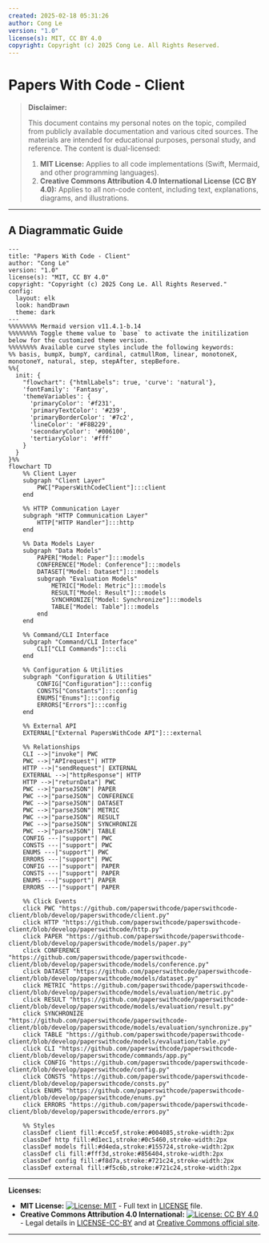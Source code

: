 ```yaml
---
created: 2025-02-18 05:31:26
author: Cong Le
version: "1.0"
license(s): MIT, CC BY 4.0
copyright: Copyright (c) 2025 Cong Le. All Rights Reserved.
---
```




# Papers With Code - Client
> **Disclaimer:**
>
> This document contains my personal notes on the topic,
> compiled from publicly available documentation and various cited sources.
> The materials are intended for educational purposes, personal study, and reference.
> The content is dual-licensed:
> 1. **MIT License:** Applies to all code implementations (Swift, Mermaid, and other programming languages).
> 2. **Creative Commons Attribution 4.0 International License (CC BY 4.0):** Applies to all non-code content, including text, explanations, diagrams, and illustrations.
---


## A Diagrammatic Guide 


```mermaid
---
title: "Papers With Code - Client"
author: "Cong Le"
version: "1.0"
license(s): "MIT, CC BY 4.0"
copyright: "Copyright (c) 2025 Cong Le. All Rights Reserved."
config:
  layout: elk
  look: handDrawn
  theme: dark
---
%%%%%%%% Mermaid version v11.4.1-b.14
%%%%%%%% Toggle theme value to `base` to activate the initilization below for the customized theme version.
%%%%%%%% Available curve styles include the following keywords:
%% basis, bumpX, bumpY, cardinal, catmullRom, linear, monotoneX, monotoneY, natural, step, stepAfter, stepBefore.
%%{
  init: {
    "flowchart": {"htmlLabels": true, 'curve': 'natural'},
    'fontFamily': 'Fantasy',
    'themeVariables': {
      'primaryColor': '#f231',
      'primaryTextColor': '#239',
      'primaryBorderColor': '#7c2',
      'lineColor': '#F8B229',
      'secondaryColor': '#006100',
      'tertiaryColor': '#fff'
    }
  }
}%%
flowchart TD
    %% Client Layer
    subgraph "Client Layer"
        PWC["PapersWithCodeClient"]:::client
    end

    %% HTTP Communication Layer
    subgraph "HTTP Communication Layer"
        HTTP["HTTP Handler"]:::http
    end

    %% Data Models Layer
    subgraph "Data Models"
        PAPER["Model: Paper"]:::models
        CONFERENCE["Model: Conference"]:::models
        DATASET["Model: Dataset"]:::models
        subgraph "Evaluation Models"
            METRIC["Model: Metric"]:::models
            RESULT["Model: Result"]:::models
            SYNCHRONIZE["Model: Synchronize"]:::models
            TABLE["Model: Table"]:::models
        end
    end

    %% Command/CLI Interface
    subgraph "Command/CLI Interface"
        CLI["CLI Commands"]:::cli
    end

    %% Configuration & Utilities
    subgraph "Configuration & Utilities"
        CONFIG["Configuration"]:::config
        CONSTS["Constants"]:::config
        ENUMS["Enums"]:::config
        ERRORS["Errors"]:::config
    end

    %% External API
    EXTERNAL["External PapersWithCode API"]:::external

    %% Relationships
    CLI -->|"invoke"| PWC
    PWC -->|"APIrequest"| HTTP
    HTTP -->|"sendRequest"| EXTERNAL
    EXTERNAL -->|"httpResponse"| HTTP
    HTTP -->|"returnData"| PWC
    PWC -->|"parseJSON"| PAPER
    PWC -->|"parseJSON"| CONFERENCE
    PWC -->|"parseJSON"| DATASET
    PWC -->|"parseJSON"| METRIC
    PWC -->|"parseJSON"| RESULT
    PWC -->|"parseJSON"| SYNCHRONIZE
    PWC -->|"parseJSON"| TABLE
    CONFIG ---|"support"| PWC
    CONSTS ---|"support"| PWC
    ENUMS ---|"support"| PWC
    ERRORS ---|"support"| PWC
    CONFIG ---|"support"| PAPER
    CONSTS ---|"support"| PAPER
    ENUMS ---|"support"| PAPER
    ERRORS ---|"support"| PAPER

    %% Click Events
    click PWC "https://github.com/paperswithcode/paperswithcode-client/blob/develop/paperswithcode/client.py"
    click HTTP "https://github.com/paperswithcode/paperswithcode-client/blob/develop/paperswithcode/http.py"
    click PAPER "https://github.com/paperswithcode/paperswithcode-client/blob/develop/paperswithcode/models/paper.py"
    click CONFERENCE "https://github.com/paperswithcode/paperswithcode-client/blob/develop/paperswithcode/models/conference.py"
    click DATASET "https://github.com/paperswithcode/paperswithcode-client/blob/develop/paperswithcode/models/dataset.py"
    click METRIC "https://github.com/paperswithcode/paperswithcode-client/blob/develop/paperswithcode/models/evaluation/metric.py"
    click RESULT "https://github.com/paperswithcode/paperswithcode-client/blob/develop/paperswithcode/models/evaluation/result.py"
    click SYNCHRONIZE "https://github.com/paperswithcode/paperswithcode-client/blob/develop/paperswithcode/models/evaluation/synchronize.py"
    click TABLE "https://github.com/paperswithcode/paperswithcode-client/blob/develop/paperswithcode/models/evaluation/table.py"
    click CLI "https://github.com/paperswithcode/paperswithcode-client/blob/develop/paperswithcode/commands/app.py"
    click CONFIG "https://github.com/paperswithcode/paperswithcode-client/blob/develop/paperswithcode/config.py"
    click CONSTS "https://github.com/paperswithcode/paperswithcode-client/blob/develop/paperswithcode/consts.py"
    click ENUMS "https://github.com/paperswithcode/paperswithcode-client/blob/develop/paperswithcode/enums.py"
    click ERRORS "https://github.com/paperswithcode/paperswithcode-client/blob/develop/paperswithcode/errors.py"

    %% Styles
    classDef client fill:#cce5f,stroke:#004085,stroke-width:2px
    classDef http fill:#d1ec1,stroke:#0c5460,stroke-width:2px
    classDef models fill:#d4eda,stroke:#155724,stroke-width:2px
    classDef cli fill:#fff3d,stroke:#856404,stroke-width:2px
    classDef config fill:#f8d7a,stroke:#721c24,stroke-width:2px
    classDef external fill:#f5c6b,stroke:#721c24,stroke-width:2px

```

---
**Licenses:**

- **MIT License:**  [![License: MIT](https://img.shields.io/badge/License-MIT-yellow.svg)](LICENSE) - Full text in [LICENSE](LICENSE) file.
- **Creative Commons Attribution 4.0 International:** [![License: CC BY 4.0](https://licensebuttons.net/l/by/4.0/88x31.png)](LICENSE-CC-BY) - Legal details in [LICENSE-CC-BY](LICENSE-CC-BY) and at [Creative Commons official site](http://creativecommons.org/licenses/by/4.0/).

---